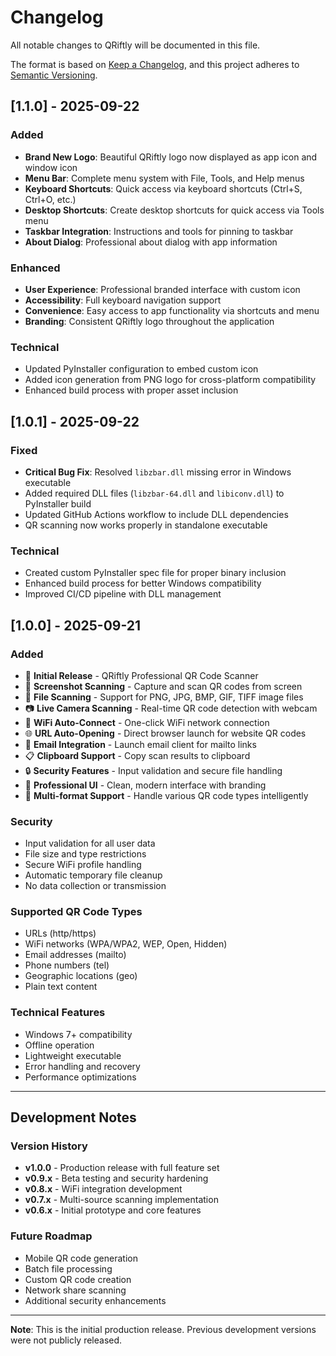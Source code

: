 # Changelog

All notable changes to QRiftly will be documented in this file.

The format is based on [Keep a Changelog](https://keepachangelog.com/en/1.0.0/),
and this project adheres to [Semantic Versioning](https://semver.org/spec/v2.0.0.html).

## [1.1.0] - 2025-09-22

### Added
- **Brand New Logo**: Beautiful QRiftly logo now displayed as app icon and window icon
- **Menu Bar**: Complete menu system with File, Tools, and Help menus
- **Keyboard Shortcuts**: Quick access via keyboard shortcuts (Ctrl+S, Ctrl+O, etc.)
- **Desktop Shortcuts**: Create desktop shortcuts for quick access via Tools menu
- **Taskbar Integration**: Instructions and tools for pinning to taskbar
- **About Dialog**: Professional about dialog with app information

### Enhanced
- **User Experience**: Professional branded interface with custom icon
- **Accessibility**: Full keyboard navigation support
- **Convenience**: Easy access to app functionality via shortcuts and menu
- **Branding**: Consistent QRiftly logo throughout the application

### Technical
- Updated PyInstaller configuration to embed custom icon
- Added icon generation from PNG logo for cross-platform compatibility
- Enhanced build process with proper asset inclusion

## [1.0.1] - 2025-09-22

### Fixed
- **Critical Bug Fix**: Resolved `libzbar.dll` missing error in Windows executable
- Added required DLL files (`libzbar-64.dll` and `libiconv.dll`) to PyInstaller build
- Updated GitHub Actions workflow to include DLL dependencies
- QR scanning now works properly in standalone executable

### Technical
- Created custom PyInstaller spec file for proper binary inclusion
- Enhanced build process for better Windows compatibility
- Improved CI/CD pipeline with DLL management

## [1.0.0] - 2025-09-21

### Added
- 🎉 **Initial Release** - QRiftly Professional QR Code Scanner
- 📸 **Screenshot Scanning** - Capture and scan QR codes from screen
- 📁 **File Scanning** - Support for PNG, JPG, BMP, GIF, TIFF image files
- 📷 **Live Camera Scanning** - Real-time QR code detection with webcam
- 📶 **WiFi Auto-Connect** - One-click WiFi network connection
- 🌐 **URL Auto-Opening** - Direct browser launch for website QR codes
- 📧 **Email Integration** - Launch email client for mailto links
- 📋 **Clipboard Support** - Copy scan results to clipboard
- 🔒 **Security Features** - Input validation and secure file handling
- 🎨 **Professional UI** - Clean, modern interface with branding
- 📱 **Multi-format Support** - Handle various QR code types intelligently

### Security
- Input validation for all user data
- File size and type restrictions
- Secure WiFi profile handling
- Automatic temporary file cleanup
- No data collection or transmission

### Supported QR Code Types
- URLs (http/https)
- WiFi networks (WPA/WPA2, WEP, Open, Hidden)
- Email addresses (mailto)
- Phone numbers (tel)
- Geographic locations (geo)
- Plain text content

### Technical Features
- Windows 7+ compatibility
- Offline operation
- Lightweight executable
- Error handling and recovery
- Performance optimizations

---

## Development Notes

### Version History
- **v1.0.0** - Production release with full feature set
- **v0.9.x** - Beta testing and security hardening
- **v0.8.x** - WiFi integration development
- **v0.7.x** - Multi-source scanning implementation
- **v0.6.x** - Initial prototype and core features

### Future Roadmap
- Mobile QR code generation
- Batch file processing
- Custom QR code creation
- Network share scanning
- Additional security enhancements

---

**Note**: This is the initial production release. Previous development versions were not publicly released.